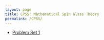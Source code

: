 ```yaml
---
layout: page
title: CPSS: Mathematical Spin Glass Theory
permalink: /CPSS/
---
```

- [Problem Set 1](https://drive.google.com/file/d/1q2iK5RIGRrqnm7UzMMEeBL0A4w-BBSCh/view)
